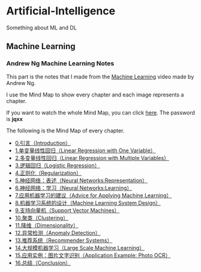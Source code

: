 # Artificial-Intelligence
Something about ML and DL

## Machine Learning
### Andrew Ng Machine Learning Notes
This part is the notes that I made from the [Machine Learning](https://www.bilibili.com/video/BV164411b7dx?spm_id_from=333.1007.top_right_bar_window_custom_collection.content.click) video made by Andrew Ng.

I use the Mind Map to show every chapter and each image represents a chapter. 

If you want to watch the whole Mind Map, you can click [here](https://www.processon.com/view/link/61ee3ca4e401fd06afbaf517). The password is **jqxx**

The following is the Mind Map of every chapter.

- [0.引言（Introduction）](https://github.com/AXYZdong/Artificial-Intelligence/blob/main/Machine%20Learning/Andrew%20Ng%20Machine%20Learning%20Notes/202204051056628.jpg)
- [1.单变量线性回归（Linear Regression with One Variable）](https://github.com/AXYZdong/Artificial-Intelligence/blob/main/Machine%20Learning/Andrew%20Ng%20Machine%20Learning%20Notes/202204051057479.jpg)
- [2.多变量线性回归（Linear Regression with Multiple Variables）](https://github.com/AXYZdong/Artificial-Intelligence/blob/main/Machine%20Learning/Andrew%20Ng%20Machine%20Learning%20Notes/202204051057480.jpg)
- [3.逻辑回归（Logistic Regression）](https://github.com/AXYZdong/Artificial-Intelligence/blob/main/Machine%20Learning/Andrew%20Ng%20Machine%20Learning%20Notes/202204051057481.jpg)
- [4.正则化（Regularization）](https://github.com/AXYZdong/Artificial-Intelligence/blob/main/Machine%20Learning/Andrew%20Ng%20Machine%20Learning%20Notes/202204051057483.png)
- [5.神经网络：表述（Neural Networks:Representation）](https://github.com/AXYZdong/Artificial-Intelligence/blob/main/Machine%20Learning/Andrew%20Ng%20Machine%20Learning%20Notes/202204051057484.png)
- [6.神经网络：学习（Neural Networks:Learning）](https://github.com/AXYZdong/Artificial-Intelligence/blob/main/Machine%20Learning/Andrew%20Ng%20Machine%20Learning%20Notes/202204051057485.png)
- [7.应用机器学习的建议（Advice for Applying Machine Learning）](https://github.com/AXYZdong/Artificial-Intelligence/blob/main/Machine%20Learning/Andrew%20Ng%20Machine%20Learning%20Notes/202204051057486.png)
- [8.机器学习系统的设计（Machine Learning System Design）](https://github.com/AXYZdong/Artificial-Intelligence/blob/main/Machine%20Learning/Andrew%20Ng%20Machine%20Learning%20Notes/202204051057487.png)
- [9.支持向量机（Support Vector Machines）](https://github.com/AXYZdong/Artificial-Intelligence/blob/main/Machine%20Learning/Andrew%20Ng%20Machine%20Learning%20Notes/202204051057488.png)
- [10.聚类（Clustering）](https://github.com/AXYZdong/Artificial-Intelligence/blob/main/Machine%20Learning/Andrew%20Ng%20Machine%20Learning%20Notes/202204051057489.png)
- [11.降维（Dimensionality）](https://github.com/AXYZdong/Artificial-Intelligence/blob/main/Machine%20Learning/Andrew%20Ng%20Machine%20Learning%20Notes/202204051057490.png)
- [12.异常检测（Anomaly Detection）](https://github.com/AXYZdong/Artificial-Intelligence/blob/main/Machine%20Learning/Andrew%20Ng%20Machine%20Learning%20Notes/202204051057491.png)
- [13.推荐系统（Recommender Systems）](https://github.com/AXYZdong/Artificial-Intelligence/blob/main/Machine%20Learning/Andrew%20Ng%20Machine%20Learning%20Notes/202204051057492.png)
- [14.大规模机器学习（Large Scale Machine Learning）](https://github.com/AXYZdong/Artificial-Intelligence/blob/main/Machine%20Learning/Andrew%20Ng%20Machine%20Learning%20Notes/202204051057493.png)
- [15.应用实例：图片文字识别（Application Example: Photo OCR）](https://github.com/AXYZdong/Artificial-Intelligence/blob/main/Machine%20Learning/Andrew%20Ng%20Machine%20Learning%20Notes/202204051057494.png)
- [16.总结（Conclusion）](https://github.com/AXYZdong/Artificial-Intelligence/blob/main/Machine%20Learning/Andrew%20Ng%20Machine%20Learning%20Notes/202204051057495.png)
